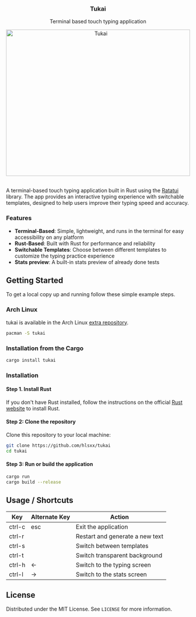 <div align="center">
  <h3 align="center">Tukai</h3>

  <p align="center">
    Terminal based touch typing application
  </p>
</div>

<div align="center">
  <img src="https://github.com/hlsxx/tukai/blob/master/blob/example.gif" alt="Tukai" style="width:100%; max-height:400px" />
</div>

</br>

A terminal-based touch typing application built in Rust using the [Ratatui](https://github.com/ratatui/ratatui) library. The app provides an interactive typing experience with switchable templates, designed to help users improve their typing speed and accuracy.

### Features
- **Terminal-Based**: Simple, lightweight, and runs in the terminal for easy accessibility on any platform
- **Rust-Based**: Built with Rust for performance and reliability
- **Switchable Templates**: Choose between different templates to customize the typing practice experience
- **Stats preview**: A built-in stats preview of already done tests

## Getting Started

To get a local copy up and running follow these simple example steps.

### Arch Linux

tukai is available in the Arch Linux [extra repository](https://archlinux.org/packages/extra/x86_64/tukai/).

```sh
pacman -S tukai
```

### Installation from the Cargo
```sh
cargo install tukai

```
### Installation

#### Step 1. Install Rust
If you don't have Rust installed, follow the instructions on the official [Rust website](https://www.rust-lang.org/tools/install) to install Rust.

#### Step 2: Clone the repository

Clone this repository to your local machine:

```sh
git clone https://github.com/hlsxx/tukai
cd tukai
```
#### Step 3: Run or build the application
```sh
cargo run
cargo build --release
```

<!-- USAGE EXAMPLES -->
## Usage / Shortcuts

|  Key |  Alternate Key |  Action |
| ------------ | ------------ | ------------ |
|  ctrl-c  | esc  |  Exit the application |
|   ctrl-r |   |  Restart and generate a new text |
|   ctrl-s |   | Switch between templates  |
|   ctrl-t |   | Switch transparent background  |
|   ctrl-h  | ←  | Switch to the typing screen   |
|   ctrl-l  | → | Switch to the stats screen   |

<!-- LICENSE -->
## License

Distributed under the MIT License. See `LICENSE` for more information.

